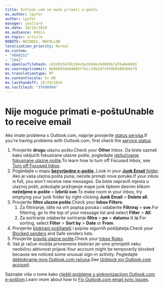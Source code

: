 ```yaml
---
title: Outlook.com ne može primati e-poštu
ms.author: lpyfer
author: lpyfer
manager: joallard
ms.date: 10/24/2019
ms.audience: Admin
ms.topic: article
ROBOTS: NOINDEX, NOFOLLOW
localization_priority: Normal
ms.custom:
- "9000252"
- "1842"
ms.openlocfilehash: c63d93347db194cbe10d4bc6d806b7af6a6e0681
ms.sourcegitcommit: 0b06093dabd685f76cc39b1d7c0f8b03883b6e79
ms.translationtype: MT
ms.contentlocale: hr-HR
ms.lasthandoff: 10/24/2019
ms.locfileid: "37698084"
---
```

# <a name="unable-to-receive-email"></a><span data-ttu-id="afef9-102">Nije moguće primati e-poštu</span><span class="sxs-lookup"><span data-stu-id="afef9-102">Unable to receive email</span></span>

<span data-ttu-id="afef9-103">Ako imate problema s Outlook.com, najprije provjerite [status servisa](https://go.microsoft.com/fwlink/p/?linkid=837482).</span><span class="sxs-lookup"><span data-stu-id="afef9-103">If you're having problems with Outlook.com, first check the [service status](https://go.microsoft.com/fwlink/p/?linkid=837482).</span></span>

1. <span data-ttu-id="afef9-104">Provjerite **drugu** ulaznu poštu.</span><span class="sxs-lookup"><span data-stu-id="afef9-104">Check your **Other** Inbox.</span></span> <span data-ttu-id="afef9-105">Da biste saznali kako isključiti fokusirane ulazne pošte, pogledajte [isključivanje fokusirane ulazne pošte](https://support.office.com/article/f714d94d-9e63-4217-9ccb-6cb2986aa1b2).</span><span class="sxs-lookup"><span data-stu-id="afef9-105">To learn how to turn off Focused Inbox, see [Turn off Focused Inbox](https://support.office.com/article/f714d94d-9e63-4217-9ccb-6cb2986aa1b2).</span></span> 
2. <span data-ttu-id="afef9-106">Pogledajte u mapu [ **bezvrijedne e-pošte** ](https://outlook.live.com/mail/junkemail).</span><span class="sxs-lookup"><span data-stu-id="afef9-106">Look in your [**Junk Email** folder](https://outlook.live.com/mail/junkemail).</span></span> <span data-ttu-id="afef9-107">Ako je vaša ulazna pošta puna, nećete primati nove poruke.</span><span class="sxs-lookup"><span data-stu-id="afef9-107">If your inbox is full, you won't receive new messages.</span></span> <span data-ttu-id="afef9-108">Da biste napravili mjesta u ulaznoj pošti, pokušajte pražnjenje mape junk tipkom desnim klikom **neželjene e-pošte** > **Izbriši sve**.</span><span class="sxs-lookup"><span data-stu-id="afef9-108">To make room in your inbox, try emptying your junk folder by right-clicking **Junk Email** > **Delete all**.</span></span>
3. <span data-ttu-id="afef9-109">Provjerite **filtre ulazne pošte**.</span><span class="sxs-lookup"><span data-stu-id="afef9-109">Check your **Inbox Filters**.</span></span> 
    1. <span data-ttu-id="afef9-110">Za filtriranje, idite na vrh popisa poruka i odaberite **Filtriraj** > **sve**.</span><span class="sxs-lookup"><span data-stu-id="afef9-110">For filtering, go to the top of your message list and select **Filter** > **All**.</span></span>
    2. <span data-ttu-id="afef9-111">Za sortiranje odaberite sortiranje **filtra** > **po** > **datumu** ili **iz**.</span><span class="sxs-lookup"><span data-stu-id="afef9-111">For sorting, select **Filter** > **Sort by** > **Date** or **From**.</span></span>
4. <span data-ttu-id="afef9-112">Provjerite [blokirani pošiljatelji](https://outlook.live.com/mail/options/mail/junkEmail) i popise sigurnih pošiljatelja.</span><span class="sxs-lookup"><span data-stu-id="afef9-112">Check your [Blocked senders](https://outlook.live.com/mail/options/mail/junkEmail) and Safe senders lists.</span></span>
5. <span data-ttu-id="afef9-113">Provjerite [pravila ulazne pošte](https://outlook.live.com/mail/options/mail/rules).</span><span class="sxs-lookup"><span data-stu-id="afef9-113">Check your [Inbox Rules](https://outlook.live.com/mail/options/mail/rules).</span></span>
6. <span data-ttu-id="afef9-114">Vaš je račun možda privremeno blokiran jer smo primijetili neku neobičnu aktivnost prijave.</span><span class="sxs-lookup"><span data-stu-id="afef9-114">Your account might be temporarily blocked because we noticed some unusual sign-in activity.</span></span> <span data-ttu-id="afef9-115">Pogledajte [deblokiranje mog Outlook.com računa](https://support.office.com/article/f4ad2701-d166-4d8b-8a6a-9af2a1f8a4c4).</span><span class="sxs-lookup"><span data-stu-id="afef9-115">See [Unblock my Outlook.com account](https://support.office.com/article/f4ad2701-d166-4d8b-8a6a-9af2a1f8a4c4).</span></span>

<span data-ttu-id="afef9-116">Saznajte više o tome kako [riješiti probleme s sinkronizacijom Outlook.com e-poštom](https://support.office.com/article/d39e3341-8d79-4bf1-b3c7-ded602233642).</span><span class="sxs-lookup"><span data-stu-id="afef9-116">Learn more about how to [Fix Outlook.com email sync issues](https://support.office.com/article/d39e3341-8d79-4bf1-b3c7-ded602233642).</span></span>